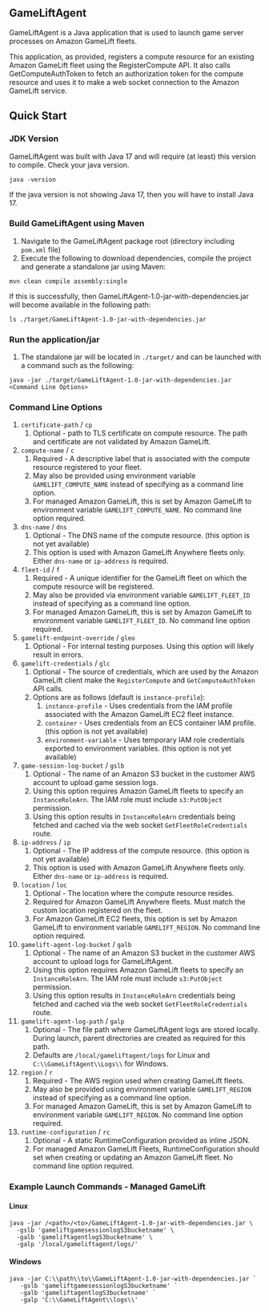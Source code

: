 ## GameLiftAgent
GameLiftAgent is a Java application that is used to launch game server processes on Amazon GameLift fleets.

This application, as provided, registers a compute resource for an existing Amazon GameLift fleet using the RegisterCompute
API. It also calls GetComputeAuthToken to fetch an authorization token for the compute resource and uses it to make
a web socket connection to the Amazon GameLift service.

## Quick Start
### JDK Version
GameLiftAgent was built with Java 17 and will require (at least) this version to compile. 
Check your java version.
```
java -version
```
If the java version is not showing Java 17, then you will have to install Java 17.

### Build GameLiftAgent using Maven

1. Navigate to the GameLiftAgent package root (directory including `pom.xml` file)
2. Execute the following to download dependencies, compile the project and generate a standalone jar using Maven:
```
mvn clean compile assembly:single
```
If this is successfully, then GameLiftAgent-1.0-jar-with-dependencies.jar will become available in the following path:

```
ls ./target/GameLiftAgent-1.0-jar-with-dependencies.jar
```

### Run the application/jar
1. The standalone jar will be located in `./target/` and can be launched with a command such as the following:
```
java -jar ./target/GameLiftAgent-1.0-jar-with-dependencies.jar <Command Line Options>
```

### Command Line Options
1. `certificate-path` / `cp`
   1. Optional - path to TLS certificate on compute resource. The path and certificate are not validated by Amazon GameLift. 
1. `compute-name` / `c`
   1. Required - A descriptive label that is associated with the compute resource registered to your fleet.
   1. May also be provided using environment variable `GAMELIFT_COMPUTE_NAME` instead of specifying as a command line option.
   1. For managed Amazon GameLift, this is set by Amazon GameLift to environment variable `GAMELIFT_COMPUTE_NAME`.  No command line option required.
1. `dns-name` / `dns`
   1. Optional - The DNS name of the compute resource. (this option is not yet available)
   1. This option is used with Amazon GameLift Anywhere fleets only. Either `dns-name` or `ip-address` is required.
1. `fleet-id` / `f`
   1. Required - A unique identifier for the GameLift fleet on which the compute resource will be registered.
   1. May also be provided via environment variable `GAMELIFT_FLEET_ID` instead of specifying as a command line option.
   1. For managed Amazon GameLift, this is set by Amazon GameLift to environment variable `GAMELIFT_FLEET_ID`. No command line option required.
1. `gamelift-endpoint-override` / `gleo`
   1. Optional - For internal testing purposes. Using this option will likely result in errors.
1. `gamelift-credentials` / `glc`    
   1. Optional - The source of credentials, which are used by the Amazon GameLift client make the `RegisterCompute` and `GetComputeAuthToken` API calls.
   1. Options are as follows (default is `instance-profile`):
      1. `instance-profile` - Uses credentials from the IAM profile associated with the Amazon GameLift EC2 fleet instance.
      1. `container` - Uses credentials from an ECS container IAM profile. (this option is not yet available)
      1. `environment-variable` - Uses temporary IAM role credentials exported to environment variables. (this option is not yet available)   
1. `game-session-log-bucket` / `gslb`
   1. Optional - The name of an Amazon S3 bucket in the customer AWS account to upload game session logs.
   1. Using this option requires Amazon GameLift fleets to specify an `InstanceRoleArn`. The IAM role must include `s3:PutObject` permission.
   1. Using this option results in `InstanceRoleArn` credentials being fetched and cached via the web socket `GetFleetRoleCredentials` route.
1. `ip-address` / `ip`
   1. Optional - The IP address of the compute resource. (this option is not yet available)
   1. This option is used with Amazon GameLift Anywhere fleets only. Either `dns-name` or `ip-address` is required.
1. `location` / `loc`
   1. Optional -  The location where the compute resource resides.
   1. Required for Amazon GameLift Anywhere fleets. Must match the custom location registered on the fleet.
   1. For Amazon GameLift EC2 fleets, this option is set by Amazon GameLift to environment variable `GAMELIFT_REGION`. No command line option required.
1. `gamelift-agent-log-bucket` / `galb`
   1. Optional - The name of an Amazon S3 bucket in the customer AWS account to upload logs for GameLiftAgent.
   1. Using this option requires Amazon GameLift fleets to specify an `InstanceRoleArn`. The IAM role must include `s3:PutObject` permission.
   1. Using this option results in `InstanceRoleArn` credentials being fetched and cached via the web socket `GetFleetRoleCredentials` route.
1. `gamelift-agent-log-path` / `galp`
   1. Optional - The file path where GameLiftAgent logs are stored locally. During launch, parent directories are created as required for this path.
   1. Defaults are `/local/gameliftagent/logs` for Linux and `C:\\GameLiftAgent\\Logs\\` for Windows.
1. `region` / `r`
   1. Required - The AWS region used when creating GameLift fleets.
   1. May also be provided using environment variable `GAMELIFT_REGION` instead of specifying as a command line option.
   1. For managed Amazon GameLift, this is set by Amazon GameLift to environment variable `GAMELIFT_REGION`. No command line option required. 
1. `runtime-configuration` / `rc`
   1. Optional - A static RuntimeConfiguration provided as inline JSON. 
   1. For managed Amazon GameLift Fleets, RuntimeConfiguration should set when creating or updating an Amazon GameLift fleet. No command line option required.

### Example Launch Commands - Managed GameLift

#### Linux

```
java -jar /<path>/<to>/GameLiftAgent-1.0-jar-with-dependencies.jar \
  -gslb 'gameliftgamesessionlogS3bucketname' \
  -galb 'gameliftagentlogS3bucketname' \
  -galp '/local/gameliftagent/logs/' 
``` 

#### Windows

```
java -jar C:\\path\\to\\GameLiftAgent-1.0-jar-with-dependencies.jar `
   -gslb 'gameliftgamesessionlogS3bucketname' `
   -galb 'gameliftagentlogS3bucketname' `
   -galp 'C:\\GameLiftAgent\\logs\\'
```
